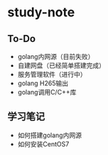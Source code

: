 # study-note
## To-Do

- golang内网源（目前失败）
- 自建网盘（已经简单搭建完成）
- 服务管理软件（进行中）
- golang H265输出
- golang调用C/C++库

## 学习笔记

- 如何搭建golang内网源
- 如何安装CentOS7

